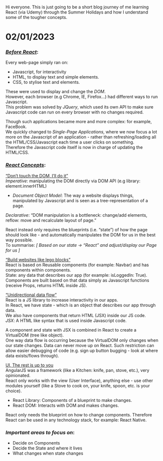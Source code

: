Hi everyone. This is just going to be a short blog journey of me learning React (via Udemy) through the Summer Holidays and how I understand some of the tougher concepts.

# 02/01/2023

### *<u>Before React</u>*:
Every web-page simply ran on:<br>
* Javascript, for interactivity
* HTML, to display text and simple elements.
* CSS, to stylise text and elements.

These were used to display and change the _DOM_.<br>
However, each browser (e.g Chrome, IE, Firefox…) had different ways to run Javascript.<br>
This problem was solved by _JQuery_, which used its own API to make sure Javascript code can run on every browser with no changes required.<br> 

Though such applications became more and more complex: for example, FaceBook.<br> 
We quickly changed to _Single-Page Applications_, where we now focus a lot more on the Javascript of an application - rather than refreshing/loading all the HTML/CSS/Javascript each time a user clicks on something.<br> Therefore the Javascript code itself is now in charge of updating the HTML/CSS.<br>

### *<u>React Concepts</u>*:<br>
<u>“Don’t touch the DOM, I’ll do it”</u><br>
_Imperative_: manipulating the DOM directly via DOM API (e.g library: element.innerHTML)<br>
* _Document Object Model_: The way a website displays things, manipulated by Javascript and is seen as a tree-representation of a page. <br> 

_Declarative_: “DOM manipulation is a bottleneck: change/add elements, reflow: move and recalculate layout of page.”<br>

React instead only requires the blueprints (i.e. “state”) of how the page should look like - and automatically manipulates the DOM for us in the best way possible.<br>
To summarise: *[ Based on our state -> “React” and adjust/display our Page for us ]*<br>

<u>“Build websites like lego blocks”</u><br>
React is based on Reusable components (for example: Navbar) and has components within components.<br> 
State: any data that describes our app (for example: isLoggedIn: True).<br>
Components are built based on that data simply as Javascript functions (receive Props, returns HTML inside JS).<br> 

<u>“Unidirectional data flow”</u><br>
React is a JS library to increase interactivity in our apps.<br> 
In React, we have state - which is an object that describes our app through data.<br> 
We also have components that return HTML (JSX) inside our JS code.<br> 
_JSX_: A HTML like syntax that is used inside Javascript code.<br> 

A component and state with JSX is combined in React to create a VirtualDOM (tree like object).<br> 
One way data flow is occurring because the VirtualDOM only changes when our state changes. Data can never move up on React. Such restriction can allow easier debugging of code (e.g. sign up button bugging - look at where data exists/flows through).<br> 

<u>UI, The rest is up to you</u><br>
AngularJS was a framework (like a Kitchen: knife, pan, stove, etc.), very opinionated.<br>
React only works with the view (User Interface), anything else - use other modules yourself (like a Stove to cook on, your knife, spoon, etc. is your choice).<br> 

* React Library: Components of a blueprint to make changes.<br>
* React DOM: Interacts with DOM and makes changes.<br> 

React only needs the blueprint on how to change components. Therefore React can be used in any technology stack, for example: React Native.<br> 

### *Important areas to focus on*:<br> 
* Decide on Components
* Decide the State and where it lives
* What changes when state changes
